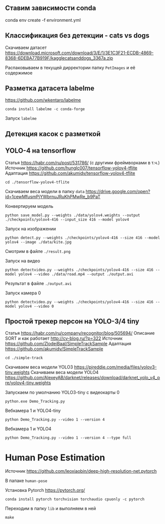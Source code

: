 ## Ставим зависимости conda
conda env create -f environment.yml

## Классификация без детекции - cats vs dogs
Скачиваем датасет https://download.microsoft.com/download/3/E/1/3E1C3F21-ECDB-4869-8368-6DEBA77B919F/kagglecatsanddogs_3367a.zip

Распаковываем в текущей дирректории папку `PetImages` и её содержимое


## Разметка датасета labelme
https://github.com/wkentaro/labelme
```
conda install labelme -c conda-forge
```

Запуск `labelme`


## Детекция касок с разметкой


## YOLO-4 на tensorflow
Статья https://habr.com/ru/post/531786/ (с другими фреймворками в т.ч.)
Источник https://github.com/hunglc007/tensorflow-yolov4-tflite
Адаптация https://github.com/akumidv/tensorflow-yolov4-tflite
```
cd ./tensorflow-yolov4-tflite
```

Скачиваем веса модели в папку `data` https://drive.google.com/open?id=1cewMfusmPjYWbrnuJRuKhPMwRe_b9PaT

Конвертируем модель
```
python save_model.py --weights ./data/yolov4.weights --output ./checkpoints/yolov4-416 --input_size 416 --model yolov4
```

Запуск на изображении
```
python detect.py --weights ./checkpoints/yolov4-416 --size 416 --model yolov4 --image ./data/kite.jpg
```

Смотрим в файле `./result.png`

Запуск на видео
```
python detectvideo.py --weights ./checkpoints/yolov4-416 --size 416 --model yolov4 --video ./data/road.mp4 --output ./output.avi
```
Результат в файле `./output.avi`

Запуск камера 0
```
python detectvideo.py --weights ./checkpoints/yolov4-416 --size 416 --model yolov4 --video 0
```

## Простой трекер персон на YOLO-3/4 tiny

Статья https://habr.com/ru/company/recognitor/blog/505694/
Описание SORT и как работает http://cv-blog.ru/?p=322
Источник https://github.com/ZlodeiBaal/SimpleTrackSample
Адаптация https://github.com/akumidv/SimpleTrackSample


```
cd ./simple-track
```

Скачиваем веса модели YOLO3 https://pjreddie.com/media/files/yolov3-tiny.weights
Скачиваем веса модели YOLO4 https://github.com/AlexeyAB/darknet/releases/download/darknet_yolo_v4_pre/yolov4-tiny.weights

Запускаем по умолчанию YOLO3-tiny с видеокарты 0
```
python.exe Demo_Tracking.py
```
Вебкамера 1 и YOLO4-tiny
```
python Demo_Tracking.py --video 1 --version 4
```


Вебкамера 1 и YOLO4
```
python Demo_Tracking.py --video 1 --version 4 --type full
```


# Human Pose Estimation
Источник https://github.com/leoxiaobin/deep-high-resolution-net.pytorch

В папаке `human-pose`

Установка Pytorch https://pytorch.org/
```
conda install pytorch torchvision torchaudio cpuonly -c pytorch
```
Переходим в папку `lib` и выполняем в ней
```
make
```

